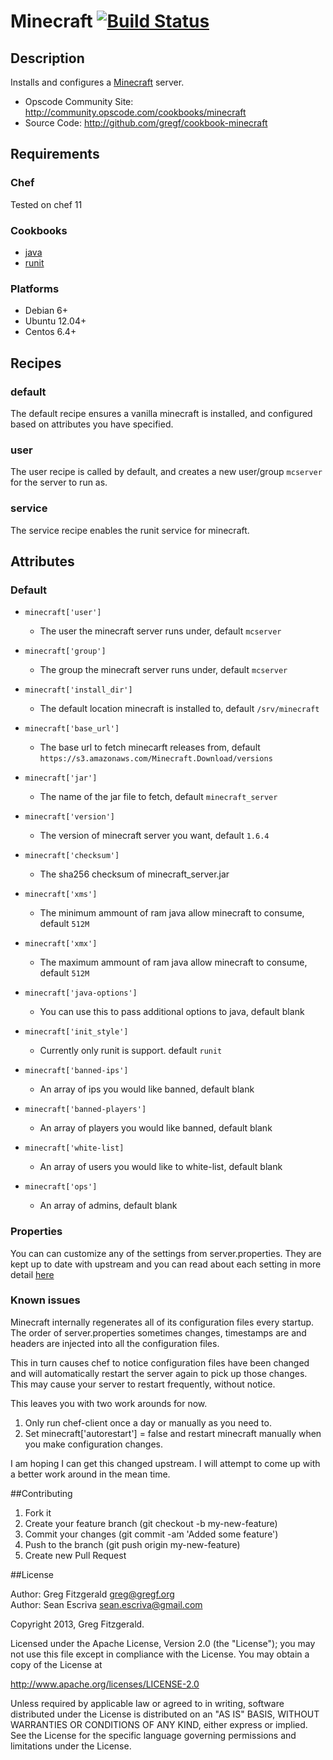 # Minecraft [![Build Status](https://secure.travis-ci.org/gregf/cookbook-minecraft.png)](http://travis-ci.org/gregf/cookbook-minecraft)

## Description

Installs and configures a [Minecraft](http://www.minecraft.net) server.

* Opscode Community Site: http://community.opscode.com/cookbooks/minecraft
* Source Code: http://github.com/gregf/cookbook-minecraft

## Requirements

### Chef

Tested on chef 11

### Cookbooks

* [java](http://community.opscode.com/cookbooks/java)
* [runit](http://community.opscode.com/cookbooks/runit)

### Platforms

* Debian 6+
* Ubuntu 12.04+
* Centos 6.4+

## Recipes

### default

The default recipe ensures a vanilla minecraft is installed, and configured based on attributes you have specified.

### user

The user recipe is called by default, and creates a new user/group `mcserver` for the server to run as.

### service

The service recipe enables the runit service for minecraft.

## Attributes

### Default

* `minecraft['user']`
  - The user the minecraft server runs under, default `mcserver`

* `minecraft['group']`
  - The group the minecraft server runs under, default `mcserver`

* `minecraft['install_dir']`
  - The default location minecraft is installed to, default `/srv/minecraft`

* `minecraft['base_url']`
  - The base url to fetch minecarft releases from, default `https://s3.amazonaws.com/Minecraft.Download/versions`

* `minecraft['jar']`
  - The name of the jar file to fetch, default `minecraft_server`

* `minecraft['version']`
  - The version of minecraft server you want, default `1.6.4`

* `minecraft['checksum']`
  - The sha256 checksum of minecraft_server.jar

* `minecraft['xms']`
  - The minimum ammount of ram java allow minecraft to consume, default `512M`

* `minecraft['xmx']`
  - The maximum ammount of ram java allow minecraft to consume, default `512M`

* `minecraft['java-options']`
  - You can use this to pass additional options to java, default blank

* `minecraft['init_style']`
  - Currently only runit is support. default `runit`

* `minecraft['banned-ips']`
  - An array of ips you would like banned, default blank

* `minecraft['banned-players']`
  - An array of players you would like banned, default blank

* `minecraft['white-list]`
  - An array of users you would like to white-list, default blank

* `minecraft['ops']`
  - An array of admins, default blank

### Properties

You can can customize any of the settings from server.properties. They are kept up to date with upstream and you can read about each setting in more
detail [here](http://minecraft.gamepedia.com/Server.properties#Minecraft_server_properties)

### Known issues

Minecraft internally regenerates all of its configuration files every startup. The order of server.properties sometimes changes, timestamps are
and headers are injected into all the configuration files.

This in turn causes chef to notice configuration files have been changed and will automatically restart the server again to pick up those changes. This may
cause your server to restart frequently, without notice.

This leaves you with two work arounds for now.

1. Only run chef-client once a day or manually as  you need to.
2. Set minecraft['autorestart'] = false and restart minecraft manually when you make configuration changes.

I am hoping I can get this changed upstream. I will attempt to come up with a better work around in the mean time.

##Contributing

1. Fork it
2. Create your feature branch (git checkout -b my-new-feature)
3. Commit your changes (git commit -am 'Added some feature')
4. Push to the branch (git push origin my-new-feature)
5. Create new Pull Request

##License

Author: Greg Fitzgerald <greg@gregf.org>  
Author: Sean Escriva <sean.escriva@gmail.com>  

Copyright 2013, Greg Fitzgerald.

Licensed under the Apache License, Version 2.0 (the "License");
you may not use this file except in compliance with the License.
You may obtain a copy of the License at

http://www.apache.org/licenses/LICENSE-2.0

Unless required by applicable law or agreed to in writing, software
distributed under the License is distributed on an "AS IS" BASIS,
WITHOUT WARRANTIES OR CONDITIONS OF ANY KIND, either express or implied.
See the License for the specific language governing permissions and
limitations under the License.
